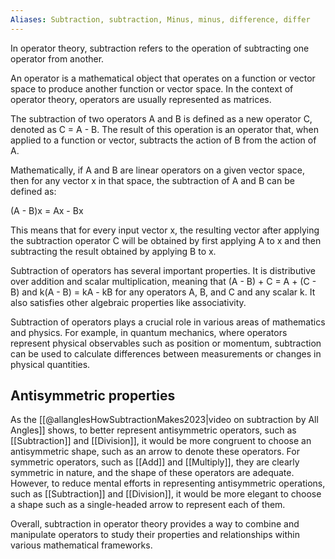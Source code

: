 ```yaml
---
Aliases: Subtraction, subtraction, Minus, minus, difference, differ
---
```


In operator theory, subtraction refers to the operation of subtracting one operator from another.

An operator is a mathematical object that operates on a function or vector space to produce another function or vector space. In the context of operator theory, operators are usually represented as matrices.

The subtraction of two operators A and B is defined as a new operator C, denoted as C = A - B. The result of this operation is an operator that, when applied to a function or vector, subtracts the action of B from the action of A.

Mathematically, if A and B are linear operators on a given vector space, then for any vector x in that space, the subtraction of A and B can be defined as:

(A - B)x = Ax - Bx

This means that for every input vector x, the resulting vector after applying the subtraction operator C will be obtained by first applying A to x and then subtracting the result obtained by applying B to x.

Subtraction of operators has several important properties. It is distributive over addition and scalar multiplication, meaning that (A - B) + C = A + (C - B) and k(A - B) = kA - kB for any operators A, B, and C and any scalar k. It also satisfies other algebraic properties like associativity.

Subtraction of operators plays a crucial role in various areas of mathematics and physics. For example, in quantum mechanics, where operators represent physical observables such as position or momentum, subtraction can be used to calculate differences between measurements or changes in physical quantities.

## Antisymmetric properties
As the [[@allanglesHowSubtractionMakes2023|video on subtraction by All Angles]] shows, to better represent antisymmetric operators, such as [[Subtraction]] and [[Division]], it would be more congruent to choose an antisymmetric shape, such as an arrow to denote these operators. For symmetric operators, such as [[Add]] and [[Multiply]], they are clearly symmetric in nature, and the shape of these operators are adequate. However, to reduce mental efforts in representing antisymmetric operations, such as [[Subtraction]] and [[Division]], it would be more elegant to choose a shape such as a single-headed arrow to represent each of them.

Overall, subtraction in operator theory provides a way to combine and manipulate operators to study their properties and relationships within various mathematical frameworks.